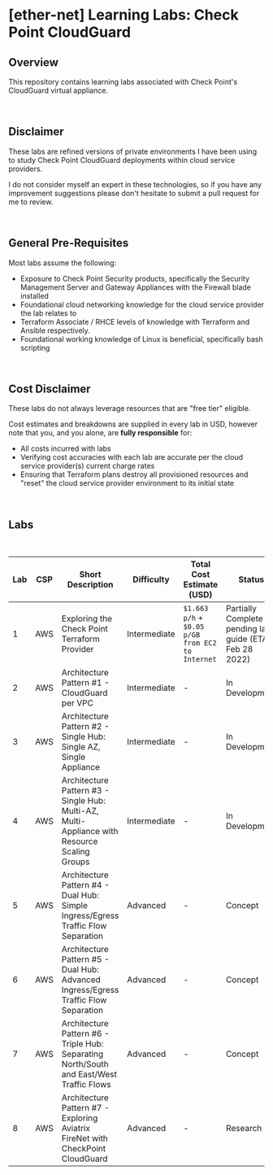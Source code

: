 # [ether-net] Learning Labs: Check Point CloudGuard

## Overview

This repository contains learning labs associated with Check Point's CloudGuard virtual appliance.

<br />

## Disclaimer

These labs are refined versions of private environments I have been using to study Check Point CloudGuard deployments within cloud service providers.

I do not consider myself an expert in these technologies, so if you have any improvement suggestions please don't hesitate to submit a pull request for me to review.

<br />

## General Pre-Requisites

Most labs assume the following:
* Exposure to Check Point Security products, specifically the Security Management Server and Gateway Appliances with the Firewall blade installed
* Foundational cloud networking knowledge for the cloud service provider the lab relates to
* Terraform Associate / RHCE levels of knowledge with Terraform and Ansible respectively.
* Foundational working knowledge of Linux is beneficial, specifically bash scripting

<br />

## Cost Disclaimer

These labs do not always leverage resources that are "free tier" eligible.

Cost estimates and breakdowns are supplied in every lab in USD, however note that you, and you alone, are **fully responsible** for:
* All costs incurred with labs
* Verifying cost accuracies with each lab are accurate per the cloud service provider(s) current charge rates
* Ensuring that Terraform plans destroy all provisioned resources and "reset" the cloud service provider environment to its initial state

<br />

## Labs

<br />

| Lab  | CSP | Short Description | Difficulty | Total Cost Estimate (USD) | Status |
|------|-----|-------------------|------------|---------------------------|--------|
| 1    | AWS | Exploring the Check Point Terraform Provider | Intermediate | `$1.663 p/h` + `$0.05 p/GB from EC2 to Internet` | Partially Complete - pending lab guide (ETA Feb 28 2022) |
| 2    | AWS | Architecture Pattern #1 - CloudGuard per VPC | Intermediate | - | In Development  |
| 3    | AWS | Architecture Pattern #2 - Single Hub: Single AZ, Single Appliance | Intermediate | - | In Development |
| 4    | AWS | Architecture Pattern #3 - Single Hub: Multi-AZ, Multi-Appliance with Resource Scaling Groups | Intermediate | - |  In Development |
| 5    | AWS | Architecture Pattern #4 - Dual Hub: Simple Ingress/Egress Traffic Flow Separation | Advanced | - | Concept |
| 6    | AWS | Architecture Pattern #5 - Dual Hub: Advanced Ingress/Egress Traffic Flow Separation | Advanced | - | Concept |
| 7    | AWS | Architecture Pattern #6 - Triple Hub: Separating North/South and East/West Traffic Flows | Advanced | - | Concept |
| 8    | AWS | Architecture Pattern #7 - Exploring Aviatrix FireNet with CheckPoint CloudGuard | Advanced | - | Research |